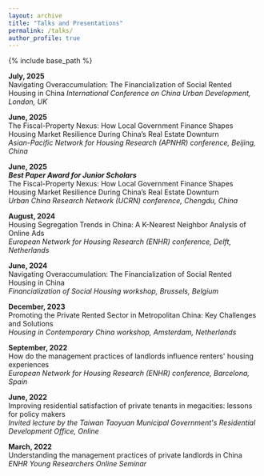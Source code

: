 ```yaml
---
layout: archive
title: "Talks and Presentations"
permalink: /talks/
author_profile: true
---
```


{% include base_path %}

**July, 2025**   
Navigating Overaccumulation: The Financialization of Social Rented Housing in China 
*International Conference on China Urban Development, London, UK*

**June, 2025**   
The Fiscal-Property Nexus: How Local Government Finance Shapes Housing Market Resilience During China’s Real Estate Downturn  
*Asian-Pacific Network for Housing Research (APNHR) conference, Beijing, China*

**June, 2025**   
***Best Paper Award for Junior Scholars***  
The Fiscal-Property Nexus: How Local Government Finance Shapes Housing Market Resilience During China’s Real Estate Downturn  
*Urban China Research Network (UCRN) conference, Chengdu, China*

**August, 2024**  
Housing Segregation Trends in China: A K-Nearest Neighbor Analysis of Online Ads  
*European Network for Housing Research (ENHR) conference, Delft, Netherlands*

**June, 2024**  
Navigating Overaccumulation: The Financialization of Social Rented Housing in China  
*Financialization of Social Housing workshop, Brussels, Belgium*

**December, 2023**  
Promoting the Private Rented Sector in Metropolitan China: Key Challenges and Solutions  
*Housing in Contemporary China workshop, Amsterdam, Netherlands*

**September, 2022**  
How do the management practices of landlords influence renters' housing experiences  
*European Network for Housing Research (ENHR) conference, Barcelona, Spain*

**June, 2022**  
Improving residential satisfaction of private tenants in megacities: lessons for policy makers  
*Invited lecture by the Taiwan Taoyuan Municipal Government's Residential Development Office, Online*

**March, 2022**  
Understanding the management practices of private landlords in China  
*ENHR Young Researchers Online Seminar*
